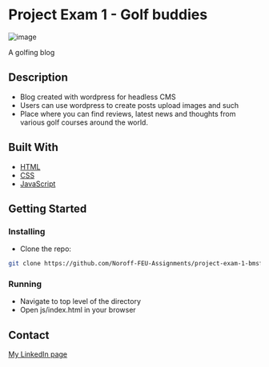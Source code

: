 # Project Exam 1 - Golf buddies

![image](https://gyazo.com/ddd782fff18916ee934a2b8b6ead3f48)

A golfing blog

## Description

- Blog created with wordpress for headless CMS
- Users can use wordpress to create posts upload images and such
- Place where you can find reviews, latest news and thoughts from various golf courses around the world.

## Built With

- [HTML](https://html.com/)
- [CSS](https://css.com)
- [JavaScript](https://www.javascript.com/)

## Getting Started

### Installing

- Clone the repo:

```bash
git clone https://github.com/Noroff-FEU-Assignments/project-exam-1-bmsf
```

### Running

- Navigate to top level of the directory
- Open js/index.html in your browser

## Contact

[My LinkedIn page](https://www.linkedin.com/in/bj%C3%B8rn-magnus-fromreide-18b1a1170/)

<!-- ## License

You can link to your license file here if you're using one, or mention what license the codebase falls under. If you're unsure then you can simply delete this section. -->

<!-- ## Acknowledgments

This is where you can add any acknowledgements if you'd like, such as to people who have helped you or any code snippets you'd like to mention. You can delete this section if you don't have any acknowledgements to make. -->
